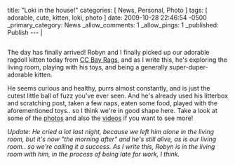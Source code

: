 title: "Loki in the house!"
categories: [ News, Personal, Photo ]
tags: [ adorable, cute, kitten, loki, photo ]
date: 2009-10-28 22:46:54 -0500
_primary_category: News
_allow_comments: 1
_allow_pings: 1
_published: Publish
--- |

<div class="photo"><a href="http://benalman.com/photo/4054661664/in/set-72157622685160006/"><img src="http://farm3.static.flickr.com/2493/4054661664_124caa6db2_t.jpg" alt=""/></a></div>

The day has finally arrived! Robyn and I finally picked up our adorable ragdoll kitten today from [CC Bay Rags](http://www.ccbayrags.com/), and as I write this, he's exploring the living room, playing with his toys, and being a generally super-duper-adorable kitten.

He seems curious and healthy, purrs almost constantly, and is just the cutest little ball of fuzz you've ever seen. And he's already used his litterbox and scratching post, taken a few naps, eaten some food, played with the aforementioned toys.. so I think we're in good shape here. Take a look at some of the [photos](http://benalman.com/photo/sets/72157622685160006/) and also the [videos](http://www.flickr.com/photos/rj3/4054393122/in/set-72157622685160006/) if you want to see more!

_Update: He cried a lot last night, because we left him alone in the living room, but it's now "the morning after" and he's still alive, as is our living room.. so we're calling it a success. As I write this, Robyn is in the living room with him, in the process of being late for work, I think._
